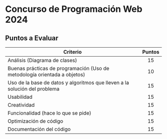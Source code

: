 # Concurso de Programación Web 2024

## Puntos a Evaluar

| Criterio                                                                   | Puntos |
|----------------------------------------------------------------------------|:------:|
| Análisis (Diagrama de clases)                                              |   15   |
| Buenas prácticas de programación (Uso de metodología orientada a objetos)  |   10   |
| Uso de la base de datos y algoritmos que lleven a la solución del problema |   15   |
| Usabilidad                                                                 |   15   |
| Creatividad                                                                |   15   |
| Funcionalidad (hace lo que se pide)                                        |   15   |
| Optimización de código                                                     |   15   |
| Documentación del código                                                   |   15   |
